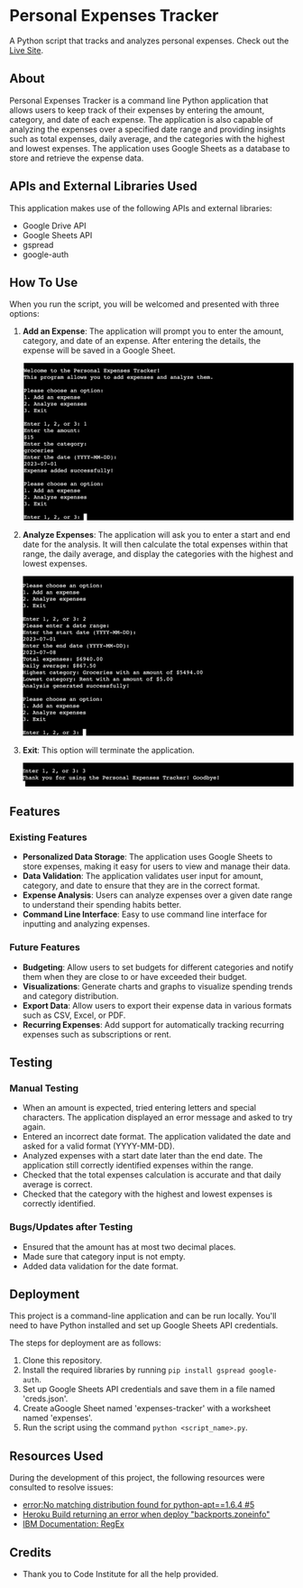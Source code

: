 # Personal Expenses Tracker
A Python script that tracks and analyzes personal expenses. Check out the [Live Site](https://personal-expenses-tracker-3ca08c296c82.herokuapp.com/).

## About
Personal Expenses Tracker is a command line Python application that allows users to keep track of their expenses by entering the amount, category, and date of each expense. The application is also capable of analyzing the expenses over a specified date range and providing insights such as total expenses, daily average, and the categories with the highest and lowest expenses. The application uses Google Sheets as a database to store and retrieve the expense data.

## APIs and External Libraries Used
This application makes use of the following APIs and external libraries:
- Google Drive API
- Google Sheets API
- gspread
- google-auth

## How To Use
When you run the script, you will be welcomed and presented with three options:

1. **Add an Expense**: The application will prompt you to enter the amount, category, and date of an expense. After entering the details, the expense will be saved in a Google Sheet.
   
   ![Add Expense](/views/add_expense.png)

2. **Analyze Expenses**: The application will ask you to enter a start and end date for the analysis. It will then calculate the total expenses within that range, the daily average, and display the categories with the highest and lowest expenses.
   
   ![Analyze Expenses](/views/analysis.png)

3. **Exit**: This option will terminate the application.

   ![Exit](/views/exit.png)

## Features

### Existing Features
- **Personalized Data Storage**: The application uses Google Sheets to store expenses, making it easy for users to view and manage their data.
- **Data Validation**: The application validates user input for amount, category, and date to ensure that they are in the correct format.
- **Expense Analysis**: Users can analyze expenses over a given date range to understand their spending habits better.
- **Command Line Interface**: Easy to use command line interface for inputting and analyzing expenses.

### Future Features
- **Budgeting**: Allow users to set budgets for different categories and notify them when they are close to or have exceeded their budget.
- **Visualizations**: Generate charts and graphs to visualize spending trends and category distribution.
- **Export Data**: Allow users to export their expense data in various formats such as CSV, Excel, or PDF.
- **Recurring Expenses**: Add support for automatically tracking recurring expenses such as subscriptions or rent.

## Testing

### Manual Testing
- When an amount is expected, tried entering letters and special characters. The application displayed an error message and asked to try again.
- Entered an incorrect date format. The application validated the date and asked for a valid format (YYYY-MM-DD).
- Analyzed expenses with a start date later than the end date. The application still correctly identified expenses within the range.
- Checked that the total expenses calculation is accurate and that daily average is correct.
- Checked that the category with the highest and lowest expenses is correctly identified.

### Bugs/Updates after Testing
- Ensured that the amount has at most two decimal places.
- Made sure that category input is not empty.
- Added data validation for the date format.

## Deployment
This project is a command-line application and can be run locally. You'll need to have Python installed and set up Google Sheets API credentials.

The steps for deployment are as follows:

1. Clone this repository.
2. Install the required libraries by running `pip install gspread google-auth`.
3. Set up Google Sheets API credentials and save them in a file named 'creds.json'.
4. Create aGoogle Sheet named 'expenses-tracker' with a worksheet named 'expenses'.
5. Run the script using the command `python <script_name>.py`.

## Resources Used
During the development of this project, the following resources were consulted to resolve issues:

- [error:No matching distribution found for python-apt==1.6.4 #5
](https://github.com/jason9693/MusicTransformer-tensorflow2.0/issues/5)
- [Heroku Build returning an error when deploy "backports.zoneinfo"](https://stackoverflow.com/questions/71712258/error-could-not-build-wheels-for-backports-zoneinfo-which-is-required-to-insta)
- [IBM Documentation: RegEx](https://www.ibm.com/docs/en/cmofm/9.0.0?topic=SSEPCD_9.0.0/com.ibm.ondemand.mp.doc/arsa0257.html)

## Credits
- Thank you to Code Institute for all the help provided.

